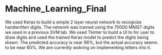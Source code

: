 # Machine_Learning_Final
We used Keras to build a simple 2 layer neural network to recognize handwritten digits. The network was trained using the 70000 MNIST digits we used in a previous SVM lab. We used Tkinter to build a UI to for user to draw digits and used the trained Keras model to predict the digits being drawn. The predicted accuracy is near 98%, but the actual accuracy seems to be near 60%. We are currently wokring on implementing letters into it.
